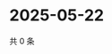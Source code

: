 # 2025-05-22

共 0 条

<!-- BEGIN ZHIHUQUESTIONS -->
<!-- 最后更新时间 Thu May 22 2025 02:16:05 GMT+0800 (China Standard Time) -->

<!-- END ZHIHUQUESTIONS -->
